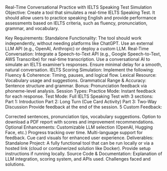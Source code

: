 Real-Time Conversational Practice with IELTS Speaking Test Simulation
Objective:
Create a tool that simulates a real-time IELTS Speaking Test. It should allow users to practice speaking English and provide performance assessments based on IELTS criteria, such as fluency, pronunciation, grammar, and vocabulary.

Key Requirements:
Standalone Functionality:
The tool should work independently, without needing platforms like ChatGPT.
Use an external LLM API (e.g., OpenAI, Anthropic) or deploy a custom LLM.
Real-Time Conversation:
Integrate a Speech-to-Text API (e.g., Google Speech-to-Text, AWS Transcribe) for real-time transcription.
Use a conversational AI to simulate an IELTS examiner’s responses.
Ensure minimal delay for a smooth, natural conversation.
IELTS Scoring Simulation: Implement the following:
Fluency & Coherence: Timing, pauses, and logical flow.
Lexical Resource: Vocabulary usage and suggestions.
Grammatical Range & Accuracy: Sentence structure and grammar.
Bonus: Pronunciation feedback via phoneme-level analysis.
Session Types:
Practice Mode: Instant feedback for each response.
Test Mode: Full IELTS Speaking Test with 3 sections:
Part 1: Introduction
Part 2: Long Turn (Cue Card Activity)
Part 3: Two-Way Discussion
Provide feedback at the end of the session.
5 Custom Feedback:

Corrected sentences, pronunciation tips, vocabulary suggestions.
Option to download a PDF report with scores and improvement recommendations.
Optional Enhancements:
Customizable LLM selection (OpenAI, Hugging Face, etc.)
Progress tracking over time.
Multi-language support for feedback.
Cue card visuals for enhanced user experience.
Deliverables:
Standalone Project:
A fully functional tool that can be run locally or via a hosted link (cloud or containerized solution like Docker).
Provide setup instructions if running locally.
Source Code & Documentation:
Explanation of LLM integration, scoring system, and APIs used.
Challenges faced and solutions.
